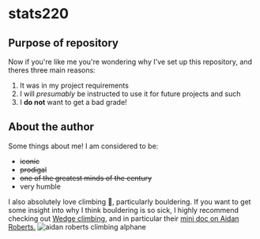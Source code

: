 # stats220

## Purpose of repository
Now if you're like me you're wondering why I've set up this repository,
and theres three main reasons:
1. It was in my project requirements
2. I will *presumably* be instructed to use it for future projects and such
3. I **do not** want to get a bad grade!

## About the author
Some things about me! I am considered to be:
- ~~iconic~~
- ~~prodigal~~
- ~~one of the greatest minds of the century~~
- very humble

I also absolutely love climbing 🧗, particularly bouldering. If you want to get some insight into why I think bouldering is so sick, I highly recommend checking out 
[Wedge climbing](https://www.youtube.com/@WEDGECLIMBING), and in particular their [mini doc on Aidan Roberts.](https://youtu.be/zilINHowP2g?si=NTWvHNw1PhDKJcmJ)
![aidan roberts climbing alphane](https://cdn.climbing.com/wp-content/uploads/2022/11/0H1A8980HIGH-RES-scaled.jpg)
